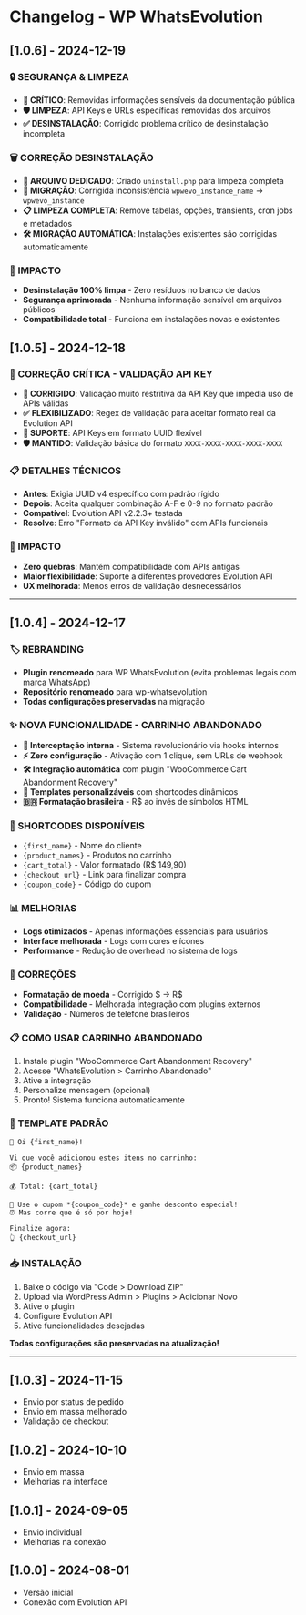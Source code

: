 # Changelog - WP WhatsEvolution

## [1.0.6] - 2024-12-19

### 🔒 SEGURANÇA & LIMPEZA
- **🚨 CRÍTICO**: Removidas informações sensíveis da documentação pública
- **🛡️ LIMPEZA**: API Keys e URLs específicas removidas dos arquivos
- **✅ DESINSTALAÇÃO**: Corrigido problema crítico de desinstalação incompleta

### 🗑️ CORREÇÃO DESINSTALAÇÃO
- **📁 ARQUIVO DEDICADO**: Criado `uninstall.php` para limpeza completa
- **🔄 MIGRAÇÃO**: Corrigida inconsistência `wpwevo_instance_name` → `wpwevo_instance`
- **📋 LIMPEZA COMPLETA**: Remove tabelas, opções, transients, cron jobs e metadados
- **🛠️ MIGRAÇÃO AUTOMÁTICA**: Instalações existentes são corrigidas automaticamente

### 🎯 IMPACTO
- **Desinstalação 100% limpa** - Zero resíduos no banco de dados
- **Segurança aprimorada** - Nenhuma informação sensível em arquivos públicos
- **Compatibilidade total** - Funciona em instalações novas e existentes

## [1.0.5] - 2024-12-18

### 🔧 CORREÇÃO CRÍTICA - VALIDAÇÃO API KEY
- **🚨 CORRIGIDO**: Validação muito restritiva da API Key que impedia uso de APIs válidas
- **✅ FLEXIBILIZADO**: Regex de validação para aceitar formato real da Evolution API
- **🎯 SUPORTE**: API Keys em formato UUID flexível
- **🛡️ MANTIDO**: Validação básica do formato `XXXX-XXXX-XXXX-XXXX-XXXX`

### 📋 DETALHES TÉCNICOS
- **Antes**: Exigia UUID v4 específico com padrão rígido
- **Depois**: Aceita qualquer combinação A-F e 0-9 no formato padrão
- **Compatível**: Evolution API v2.2.3+ testada
- **Resolve**: Erro "Formato da API Key inválido" com APIs funcionais

### 🎯 IMPACTO
- **Zero quebras**: Mantém compatibilidade com APIs antigas
- **Maior flexibilidade**: Suporte a diferentes provedores Evolution API
- **UX melhorada**: Menos erros de validação desnecessários

---

## [1.0.4] - 2024-12-17

### 🏷️ REBRANDING
- **Plugin renomeado** para WP WhatsEvolution (evita problemas legais com marca WhatsApp)
- **Repositório renomeado** para wp-whatsevolution
- **Todas configurações preservadas** na migração

### ✨ NOVA FUNCIONALIDADE - CARRINHO ABANDONADO
- **🎯 Interceptação interna** - Sistema revolucionário via hooks internos
- **⚡ Zero configuração** - Ativação com 1 clique, sem URLs de webhook
- **🛠️ Integração automática** com plugin "WooCommerce Cart Abandonment Recovery"
- **📝 Templates personalizáveis** com shortcodes dinâmicos
- **🇧🇷 Formatação brasileira** - R$ ao invés de símbolos HTML

### 🎨 SHORTCODES DISPONÍVEIS
- `{first_name}` - Nome do cliente
- `{product_names}` - Produtos no carrinho  
- `{cart_total}` - Valor formatado (R$ 149,90)
- `{checkout_url}` - Link para finalizar compra
- `{coupon_code}` - Código do cupom

### 📊 MELHORIAS
- **Logs otimizados** - Apenas informações essenciais para usuários
- **Interface melhorada** - Logs com cores e ícones
- **Performance** - Redução de overhead no sistema de logs

### 🐛 CORREÇÕES
- **Formatação de moeda** - Corrigido &#36; → R$
- **Compatibilidade** - Melhorada integração com plugins externos
- **Validação** - Números de telefone brasileiros

### 📋 COMO USAR CARRINHO ABANDONADO
1. Instale plugin "WooCommerce Cart Abandonment Recovery"
2. Acesse "WhatsEvolution > Carrinho Abandonado"
3. Ative a integração
4. Personalize mensagem (opcional)
5. Pronto! Sistema funciona automaticamente

### 🔧 TEMPLATE PADRÃO
```
🛒 Oi {first_name}!

Vi que você adicionou estes itens no carrinho:
📦 {product_names}

💰 Total: {cart_total}

🎁 Use o cupom *{coupon_code}* e ganhe desconto especial!
⏰ Mas corre que é só por hoje!

Finalize agora:
👆 {checkout_url}
```

### 📥 INSTALAÇÃO
1. Baixe o código via "Code > Download ZIP"
2. Upload via WordPress Admin > Plugins > Adicionar Novo
3. Ative o plugin
4. Configure Evolution API
5. Ative funcionalidades desejadas

**Todas configurações são preservadas na atualização!**

---

## [1.0.3] - 2024-11-15
- Envio por status de pedido
- Envio em massa melhorado
- Validação de checkout

## [1.0.2] - 2024-10-10
- Envio em massa
- Melhorias na interface

## [1.0.1] - 2024-09-05
- Envio individual
- Melhorias na conexão

## [1.0.0] - 2024-08-01
- Versão inicial
- Conexão com Evolution API 